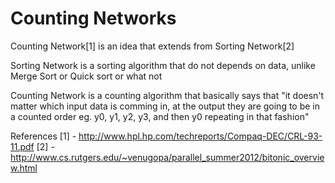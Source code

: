 # Counting Networks
Counting Network[1] is an idea that extends from Sorting Network[2]

Sorting Network is a sorting algorithm that do not depends on data, unlike Merge Sort or Quick sort 
or what not

Counting Network is a counting algorithm that basically says that "it doesn't matter which input 
data is comming in, at the output they are going to be in a counted order eg. y0, y1, y2, y3, and then
y0 repeating in that fashion"




References 
[1] - http://www.hpl.hp.com/techreports/Compaq-DEC/CRL-93-11.pdf
[2] - http://www.cs.rutgers.edu/~venugopa/parallel_summer2012/bitonic_overview.html
